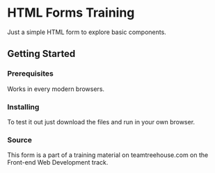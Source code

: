 # HTML Forms Training


Just a simple HTML form to explore basic components.

## Getting Started



### Prerequisites

Works in every modern browsers.


### Installing

To test it out just download the files and run in your own browser.


### Source

This form is a part of a training material on teamtreehouse.com on the Front-end Web Development track.





